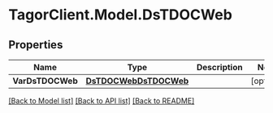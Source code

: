 # TagorClient.Model.DsTDOCWeb

## Properties

Name | Type | Description | Notes
------------ | ------------- | ------------- | -------------
**VarDsTDOCWeb** | [**DsTDOCWebDsTDOCWeb**](DsTDOCWebDsTDOCWeb.md) |  | [optional] 

[[Back to Model list]](../README.md#documentation-for-models) [[Back to API list]](../README.md#documentation-for-api-endpoints) [[Back to README]](../README.md)

